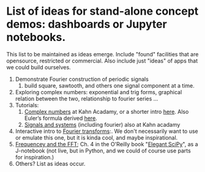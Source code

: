 # List of ideas for stand-alone concept demos: dashboards or Jupyter notebooks.

This list to be maintained as ideas emerge. Include "found" facilities that are
opensource, restricted or commercial. Also include just "ideas" of apps that we
could build ourselves.

1. Demonstrate Fourier construction of periodic signals
   1. build square, sawtooth, and others one signal component at a time.
2. Exploring complex numbers: exponential and trig forms, graphical relation
between the two, relationship to fourier series ...
3. Tutorials:
   1. [Complex numbers](https://www.khanacademy.org/math/algebra-home/alg-complex-numbers) at Kahn Acadamy, or a shorter intro [here](https://www.khanacademy.org/math/algebra-home/alg-complex-numbers/alg-polar-form-of-complex-numbers/a/complex-number-forms-review?modal=1). Also Euler’s formula derived [here](https://www.khanacademy.org/math/ap-calculus-bc/bc-series-new/bc-10-14/v/euler-s-formula-and-euler-s-identity).
   2. [Signals and systems](https://www.khanacademy.org/science/electrical-engineering/ee-signals#ee-fourier-series) (including fourier) also at Kahn acadamy
4. Interactive intro to [Fourier transforms](https://www.jezzamon.com/fourier/):. We don't necessarily want to use or emulate this one, but it is kinda cool, and maybe inspirational.
5. [Frequencey and the FFT](https://www.oreilly.com/library/view/elegant-scipy/9781491922927/ch04.html); Ch. 4 in the O'Reilly book "[Elegant SciPy](https://www.oreilly.com/library/view/elegant-scipy/9781491922927/)", as a J-notebook (not live, but in Python, and we could of course use parts for inspiration.)
6. Others? List as ideas occur.
